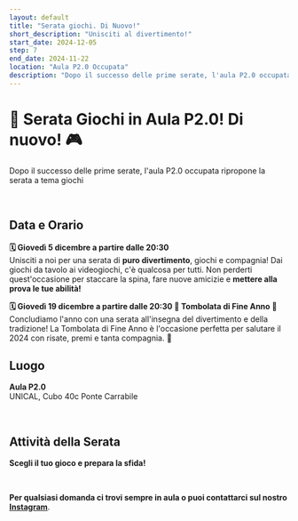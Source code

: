 ```yaml
---
layout: default
title: "Serata giochi. Di Nuovo!"
short_description: "Unisciti al divertimento!"
start_date: 2024-12-05
step: 7
end_date: 2024-11-22
location: "Aula P2.0 Occupata"
description: "Dopo il successo delle prime serate, l'aula P2.0 occupata ripropone la serata a tema giochi"
---
```


# 🎲 Serata Giochi in Aula P2.0! Di nuovo! 🎮
Dopo il successo delle prime serate, l'aula P2.0 occupata ripropone la serata a tema giochi

<br>

## Data e Orario

**🗓 Giovedì 5 dicembre a partire dalle 20:30**<br>
Unisciti a noi per una serata di **puro divertimento**, giochi e compagnia! Dai giochi da tavolo ai videogiochi,
c'è qualcosa per tutti. Non perderti quest'occasione per staccare la spina, fare nuove amicizie e **mettere
alla prova le tue abilità!**

**🗓 Giovedì 19 dicembre a partire dalle 20:30 🎄 Tombolata di Fine Anno 🎅**<br>
Concludiamo l'anno con una serata all'insegna del divertimento e della tradizione! La Tombolata di Fine Anno è
l'occasione perfetta per salutare il 2024 con risate, premi e tanta compagnia. 🎉

## Luogo

**Aula P2.0**
<br>UNICAL, Cubo 40c Ponte Carrabile

<br>

## Attività della Serata

**Scegli il tuo gioco e prepara la sfida!**

[//]: # (- **Giochi da Tavolo**: Dixit, Catan, Uno, Risiko e tanti altri classici!)

[//]: # (- **Videogiochi Multiplayer**: FIFA, Mario Kart, e giochi in modalità cooperativa!)

[//]: # (- **Giochi di Ruolo**: Sessione introduttiva a D&D e mini-avventure.)

[//]: # (- **Tornei e Quiz**: Sfide, quiz di cultura generale e mini-gare per tutti.)

<br>

**Per qualsiasi domanda ci trovi sempre in aula o puoi contattarci sul nostro [Instagram](https://www.instagram.com/aulap2.0occupata/)**.